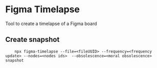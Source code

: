 # Figma Timelapse

Tool to create a timelapse of a Figma board

## Create snapshot
```
    npx figma-timelapse --file=<fileUUID> --frequency=<frequency update> --nodes=<nodes ids>  --obsolescence=<moral obsolescence> snapshot
```

